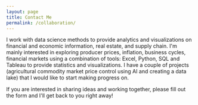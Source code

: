 ```yaml
---
layout: page
title: Contact Me
permalink: /collaboration/
---
```


I work with data science methods to provide analytics and visualizations on financial and economic information,
real estate, and supply chain. I'm mainly interested in exploring producer prices, inflation, business cycles, financial
markets using a combination of tools: Excel, Python, SQL and Tableau to provide statistics and visualizations.
I have a couple of projects (agricultural commodity market price control using AI and creating a data lake) that I would
like to start making progress on.
<br />

If you are interested in sharing ideas and working together, please fill out the form and I'll get back to you right away!
<br/>

<html>
	<style>
		
		textarea {
	    width: 80%;
    	height: 90px;
	    padding: 6px 12px;
    	box-sizing: border-box;
	    border: 1px solid #ccc;
    	border-radius: 1px;
	    background-color: #f8f8f8;
    	font-size: 12px;
	    resize: none;
    	}
    
	    div.elem-group {
    	margin: 40px 0;
	    }
    
    	label {
	    display: block;
    	font-family: 'Aleo';
	    padding-bottom: 4px;
    	font-size: 1.25em;
	    }

	    input, select, textarea {
    	border-radius: 2px;
	    border: 1px solid #ccc;
    	box-sizing: border-box;
	    font-size: 1.25em;
    	font-family: 'Aleo';
	    width: 100%;
    	padding: 8px;
	    }

	    textarea {
    	height: 250px;
	    }
  
    	button {
	    height: 50px;
    	background: green;
	    color: white;
    	border: 2px solid darkgreen;
	    font-size: 1.25em;
    	font-family: 'Aleo';
	    border-radius: 4px;
    	cursor: pointer;
	    }#<form action="https://docs.google.com/forms/d/e/1FAIpQLScwvX_F7xEhD3hq3rT9qF_B0_E8LAsREGq7IQ44h0mbFW7hkw/formResponse" target="_self" method="POST" id="mG61Hd">
  
    	button:hover {
	    border: 2px solid black;
    	}
    
    </style>
    <body>
    
    <div>
    <script type="text/javascript">var submitted=false;</script>
    <iframe name="hidden_iframe" id="hidden_iframe" style="display:none;"onload="if(submitted) {window.location='https://luisfroch.github.io' ;}"></iframe>
<form method="POST" action="https://docs.google.com/forms/d/e/1FAIpQLScwvX_F7xEhD3hq3rT9qF_B0_E8LAsREGq7IQ44h0mbFW7hkw/formResponse" class="cform" target="hidden_iframe" onsubmit="submitted=true;">
  <input type="text" name="entry.2005620554" placeholder="Your Name"><br><br>
  <input type="email" name="entry.1045781291" placeholder="Your email address"><br><br>
  <textarea name="entry.839337160" placeholder="Your message"></textarea><br><br>
  <input type="hidden" name="_subject" value="request">
  <input type="text" name="_gotcha" style="display:none">
  <input type="text" name="entry.456892121" placeholder="Are you a robot?"><br><br>
  <button type="submit">Send</button>
</form>
    </div>

    </body>
</html>
